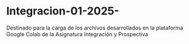 # Integracion-01-2025-
Destinado para la carga de los archivos desarrollados en la plataforma Google Colab de la Asignatura Integración y Prospectiva
